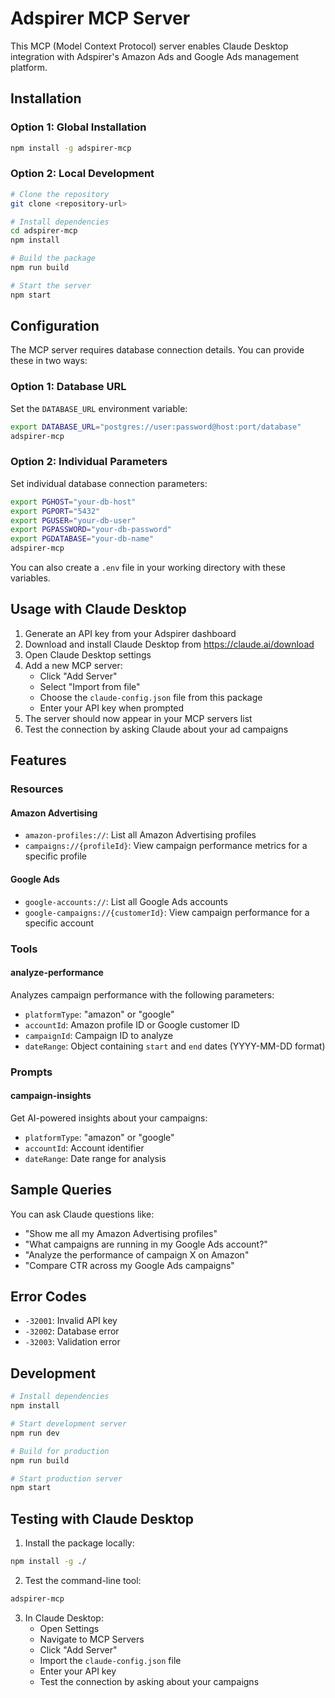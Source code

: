 # Adspirer MCP Server

This MCP (Model Context Protocol) server enables Claude Desktop integration with Adspirer's Amazon Ads and Google Ads management platform.

## Installation

### Option 1: Global Installation
```bash
npm install -g adspirer-mcp
```

### Option 2: Local Development
```bash
# Clone the repository
git clone <repository-url>

# Install dependencies
cd adspirer-mcp
npm install

# Build the package
npm run build

# Start the server
npm start
```

## Configuration

The MCP server requires database connection details. You can provide these in two ways:

### Option 1: Database URL
Set the `DATABASE_URL` environment variable:
```bash
export DATABASE_URL="postgres://user:password@host:port/database"
adspirer-mcp
```

### Option 2: Individual Parameters
Set individual database connection parameters:
```bash
export PGHOST="your-db-host"
export PGPORT="5432"
export PGUSER="your-db-user"
export PGPASSWORD="your-db-password"
export PGDATABASE="your-db-name"
adspirer-mcp
```

You can also create a `.env` file in your working directory with these variables.

## Usage with Claude Desktop

1. Generate an API key from your Adspirer dashboard
2. Download and install Claude Desktop from https://claude.ai/download
3. Open Claude Desktop settings
4. Add a new MCP server:
   - Click "Add Server"
   - Select "Import from file"
   - Choose the `claude-config.json` file from this package
   - Enter your API key when prompted
5. The server should now appear in your MCP servers list
6. Test the connection by asking Claude about your ad campaigns

## Features

### Resources

#### Amazon Advertising
- `amazon-profiles://`: List all Amazon Advertising profiles
- `campaigns://{profileId}`: View campaign performance metrics for a specific profile

#### Google Ads
- `google-accounts://`: List all Google Ads accounts
- `google-campaigns://{customerId}`: View campaign performance for a specific account

### Tools

#### analyze-performance
Analyzes campaign performance with the following parameters:
- `platformType`: "amazon" or "google"
- `accountId`: Amazon profile ID or Google customer ID
- `campaignId`: Campaign ID to analyze
- `dateRange`: Object containing `start` and `end` dates (YYYY-MM-DD format)

### Prompts

#### campaign-insights
Get AI-powered insights about your campaigns:
- `platformType`: "amazon" or "google"
- `accountId`: Account identifier
- `dateRange`: Date range for analysis

## Sample Queries

You can ask Claude questions like:
- "Show me all my Amazon Advertising profiles"
- "What campaigns are running in my Google Ads account?"
- "Analyze the performance of campaign X on Amazon"
- "Compare CTR across my Google Ads campaigns"

## Error Codes

- `-32001`: Invalid API key
- `-32002`: Database error
- `-32003`: Validation error

## Development

```bash
# Install dependencies
npm install

# Start development server
npm run dev

# Build for production
npm run build

# Start production server
npm start
```

## Testing with Claude Desktop

1. Install the package locally:
```bash
npm install -g ./
```

2. Test the command-line tool:
```bash
adspirer-mcp
```

3. In Claude Desktop:
   - Open Settings
   - Navigate to MCP Servers
   - Click "Add Server"
   - Import the `claude-config.json` file
   - Enter your API key
   - Test the connection by asking about your campaigns